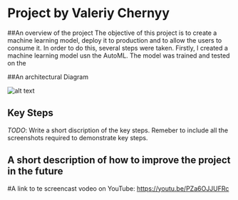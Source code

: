 # Project by Valeriy Chernyy

##An overview of the project
The objective of this project is to create a machine learning model, deploy it to production and to allow the users to consume it.
In order to do this, several steps were taken. Firstly, I created a machine learning model usn the AutoML. The model was trained and tested on the

##An architectural Diagram

![alt text](http://url/to/img.png)

## Key Steps
*TODO*: Write a short discription of the key steps. Remeber to include all the screenshots required to demonstrate key steps. 

## A short description of how to improve the project in the future

#A link to te screencast vodeo on YouTube: https://youtu.be/PZa6OJJUFRc